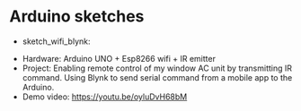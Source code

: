 # Arduino sketches

- sketch_wifi_blynk:
 * Hardware: Arduino UNO + Esp8266 wifi + IR emitter
 * Project: Enabling remote control of my window AC unit by transmitting IR command. Using Blynk to send serial command from a mobile app to the Arduino.
 * Demo video: https://youtu.be/oyluDvH68bM
